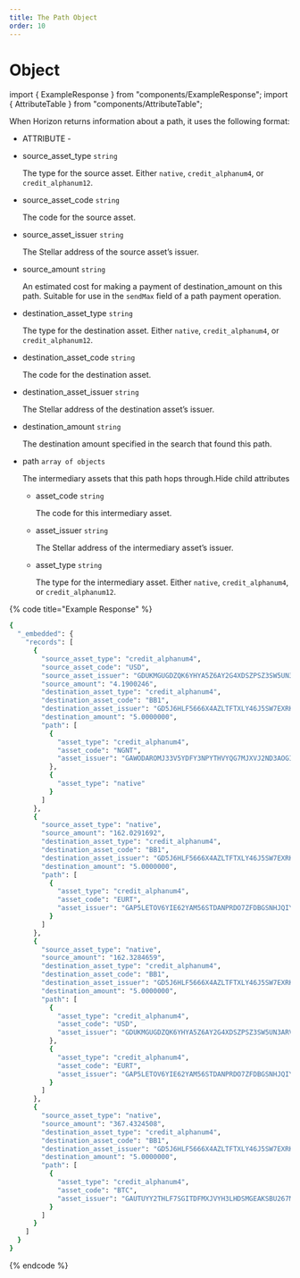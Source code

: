 ```yaml
---
title: The Path Object
order: 10
---
```


# Object

import { ExampleResponse } from "components/ExampleResponse"; import { AttributeTable } from "components/AttributeTable";

When Horizon returns information about a path, it uses the following format:

 - ATTRIBUTE - 



* source\_asset\_type `string`

  The type for the source asset. Either `native`, `credit_alphanum4`, or `credit_alphanum12`.

* source\_asset\_code `string`

  The code for the source asset.

* source\_asset\_issuer `string`

  The Stellar address of the source asset’s issuer.

* source\_amount `string`

  An estimated cost for making a payment of destination\_amount on this path. Suitable for use in the `sendMax` field of a path payment operation.

* destination\_asset\_type `string`

  The type for the destination asset. Either `native`, `credit_alphanum4`, or `credit_alphanum12`.

* destination\_asset\_code `string`

  The code for the destination asset.

* destination\_asset\_issuer `string`

  The Stellar address of the destination asset’s issuer.

* destination\_amount `string`

  The destination amount specified in the search that found this path.

* path `array of objects`

  The intermediary assets that this path hops through.Hide child attributes

  * asset\_code `string`

    The code for this intermediary asset.

  * asset\_issuer `string`

    The Stellar address of the intermediary asset’s issuer.

  * asset\_type `string`

    The type for the intermediary asset. Either `native`, `credit_alphanum4`, or `credit_alphanum12`.

{% code title="Example Response" %}
```bash
{
  "_embedded": {
    "records": [
      {
        "source_asset_type": "credit_alphanum4",
        "source_asset_code": "USD",
        "source_asset_issuer": "GDUKMGUGDZQK6YHYA5Z6AY2G4XDSZPSZ3SW5UN3ARVMO6QSRDWP5YLEX",
        "source_amount": "4.1900246",
        "destination_asset_type": "credit_alphanum4",
        "destination_asset_code": "BB1",
        "destination_asset_issuer": "GD5J6HLF5666X4AZLTFTXLY46J5SW7EXRKBLEYPJP33S33MXZGV6CWFN",
        "destination_amount": "5.0000000",
        "path": [
          {
            "asset_type": "credit_alphanum4",
            "asset_code": "NGNT",
            "asset_issuer": "GAWODAROMJ33V5YDFY3NPYTHVYQG7MJXVJ2ND3AOGIHYRWINES6ACCPD"
          },
          {
            "asset_type": "native"
          }
        ]
      },
      {
        "source_asset_type": "native",
        "source_amount": "162.0291692",
        "destination_asset_type": "credit_alphanum4",
        "destination_asset_code": "BB1",
        "destination_asset_issuer": "GD5J6HLF5666X4AZLTFTXLY46J5SW7EXRKBLEYPJP33S33MXZGV6CWFN",
        "destination_amount": "5.0000000",
        "path": [
          {
            "asset_type": "credit_alphanum4",
            "asset_code": "EURT",
            "asset_issuer": "GAP5LETOV6YIE62YAM56STDANPRDO7ZFDBGSNHJQIYGGKSMOZAHOOS2S"
          }
        ]
      },
      {
        "source_asset_type": "native",
        "source_amount": "162.3284659",
        "destination_asset_type": "credit_alphanum4",
        "destination_asset_code": "BB1",
        "destination_asset_issuer": "GD5J6HLF5666X4AZLTFTXLY46J5SW7EXRKBLEYPJP33S33MXZGV6CWFN",
        "destination_amount": "5.0000000",
        "path": [
          {
            "asset_type": "credit_alphanum4",
            "asset_code": "USD",
            "asset_issuer": "GDUKMGUGDZQK6YHYA5Z6AY2G4XDSZPSZ3SW5UN3ARVMO6QSRDWP5YLEX"
          },
          {
            "asset_type": "credit_alphanum4",
            "asset_code": "EURT",
            "asset_issuer": "GAP5LETOV6YIE62YAM56STDANPRDO7ZFDBGSNHJQIYGGKSMOZAHOOS2S"
          }
        ]
      },
      {
        "source_asset_type": "native",
        "source_amount": "367.4324508",
        "destination_asset_type": "credit_alphanum4",
        "destination_asset_code": "BB1",
        "destination_asset_issuer": "GD5J6HLF5666X4AZLTFTXLY46J5SW7EXRKBLEYPJP33S33MXZGV6CWFN",
        "destination_amount": "5.0000000",
        "path": [
          {
            "asset_type": "credit_alphanum4",
            "asset_code": "BTC",
            "asset_issuer": "GAUTUYY2THLF7SGITDFMXJVYH3LHDSMGEAKSBU267M2K7A3W543CKUEF"
          }
        ]
      }
    ]
  }
}
```
{% endcode %}


